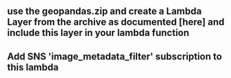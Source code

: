 ## use the geopandas.zip and create a Lambda Layer from the archive as documented [here] and include this layer in your lambda function

## Add SNS 'image_metadata_filter' subscription to this lambda 